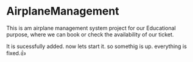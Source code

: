 # AirplaneManagement
This is am airplane management system project for our Educational purpose, where we can book or check the availability of our ticket.

It is sucessfully added.
now lets start it.
so somethig is up.
everything is fixed.👍